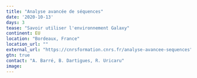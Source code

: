 ```yaml
---
title: "Analyse avancée de séquences"
date: '2020-10-13'
days: 3
tease: "Savoir utiliser l'environnement Galaxy"
continent: EU
location: "Bordeaux, France"
location_url: ""
external_url: "https://cnrsformation.cnrs.fr/analyse-avancee-sequences"
gtn: true
contact: "A. Barré, B. Dartigues, R. Uricaru"
image: 
---
```

